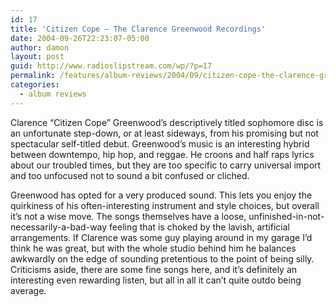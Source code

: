 ```yaml
---
id: 17
title: 'Citizen Cope – The Clarence Greenwood Recordings'
date: 2004-09-26T22:23:07-05:00
author: damon
layout: post
guid: http://www.radioslipstream.com/wp/?p=17
permalink: /features/album-reviews/2004/09/citizen-cope-the-clarence-greenwood-recordings/
categories:
  - album reviews
---
```

Clarence “Citizen Cope” Greenwood’s descriptively titled sophomore disc is an unfortunate step-down, or at least sideways, from his promising but not spectacular self-titled debut. Greenwood’s music is an interesting hybrid between downtempo, hip hop, and reggae. He croons and half raps lyrics about our troubled times, but they are too specific to carry universal import and too unfocused not to sound a bit confused or cliched.

Greenwood has opted for a very produced sound. This lets you enjoy the quirkiness of his often-interesting instrument and style choices, but overall it’s not a wise move. The songs themselves have a loose, unfinished-in-not-necessarily-a-bad-way feeling that is choked by the lavish, artificial arrangements. If Clarence was some guy playing around in my garage I’d think he was great, but with the whole studio behind him he balances awkwardly on the edge of sounding pretentious to the point of being silly. Criticisms aside, there are some fine songs here, and it’s definitely an interesting even rewarding listen, but all in all it can’t quite outdo being average.